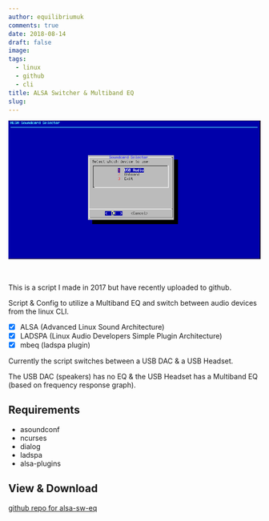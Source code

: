 ```yaml
---
author: equilibriumuk
comments: true
date: 2018-08-14
draft: false
image:
tags:
  - linux
  - github
  - cli
title: ALSA Switcher & Multiband EQ
slug:
---
```


![alsa_soundcard_switch](../../src/_media/images/2018/08/alsa_soundcard_switch.png)

<br />

This is a script I made in 2017 but have recently uploaded to github.

Script & Config to utilize a Multiband EQ and switch between audio devices from the linux CLI.

- [x] ALSA (Advanced Linux Sound Architecture)
- [x] LADSPA (Linux Audio Developers Simple Plugin Architecture)
- [x] mbeq (ladspa plugin)

Currently the script switches between a USB DAC & a USB Headset.

The USB DAC (speakers) has no EQ & the USB Headset has a Multiband EQ (based on frequency response graph).

## Requirements

- asoundconf
- ncurses
- dialog
- ladspa
- alsa-plugins

## View & Download

<a href="https://github.com/equk/alsa-sw-eq" target="_blank" rel="noopener noreferrer" aria-label="view alsa-sw-eq on github"><i class="fa-brands fa-github"></i> github repo for alsa-sw-eq</a>
